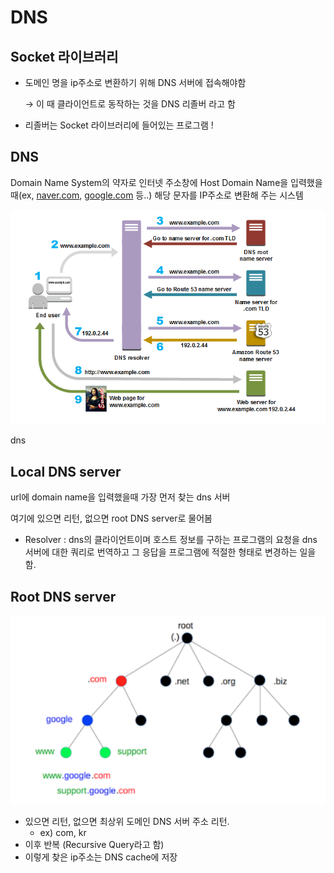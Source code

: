 # DNS

## Socket 라이브러리

- 도메인 명을 ip주소로 변환하기 위해 DNS 서버에 접속해야함
    
    → 이 때 클라이언트로 동작하는 것을 DNS 리졸버 라고 함
    
- 리졸버는 Socket 라이브러리에 들어있는 프로그램 !

## DNS

Domain Name System의 약자로 인터넷 주소창에 Host Domain Name을 입력했을 때(ex, [naver.com](http://naver.com/), [google.com](http://google.com/) 등..) 해당 문자를 IP주소로 변환해 주는 시스템

![dns](https://raw.githubusercontent.com/dyparkkk/TIL/main/Network/img/DNS00.png)

dns

## Local DNS server

url에 domain name을 입력했을때 가장 먼저 찾는 dns 서버

여기에 있으면 리턴, 없으면 root DNS server로 물어봄 

- Resolver : dns의 클라이언트이며 호스트 정보를 구하는 프로그램의 요청을 dns 서버에 대한 쿼리로 번역하고 그 응답을 프로그램에 적절한 형태로 변경하는 일을 함.

## Root DNS server

![](https://raw.githubusercontent.com/dyparkkk/TIL/main/Network/img/DNS01.png)

- 있으면 리턴, 없으면 최상위 도메인 DNS 서버 주소 리턴.
    - ex) com, kr 
- 이후 반복 (Recursive Query라고 함)
- 이렇게 찾은 ip주소는 DNS cache에 저장